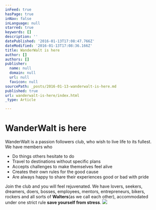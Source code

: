 ```yaml
---
inFeed: true
hasPage: true
inNav: false
inLanguage: null
starred: true
keywords: []
description: ''
datePublished: '2016-01-13T17:08:47.766Z'
dateModified: '2016-01-13T17:08:36.166Z'
title: WanderWalt is here
author: []
authors: []
publisher:
  name: null
  domain: null
  url: null
  favicon: null
sourcePath: _posts/2016-01-13-wanderwalt-is-here.md
published: true
url: wanderwalt-is-here/index.html
_type: Article

---
```

# WanderWalt is here

WanderWalt is a passion followers club, who wish to live life to its fullest. We have members who 

* Do things others hesitate to do
* Travel to destinations without specific plans
* Accepts challenges to make themselves feel alive
* Creates their own rules for the good cause
* Are always happy to share their experiences good or bad with pride

Join the club and you will feel rejuvenated. We have lovers, seekers, dreamers, doers, bosses, employees, mentors, entrepreneurs, bikers, rockers and all sorts of **Walt****ers******(as we call each other), accommodated under one strict rule **save yourself from stress**.
![](https://the-grid-user-content.s3-us-west-2.amazonaws.com/12048717-f84e-427e-8f32-42745f11dad5.jpg)